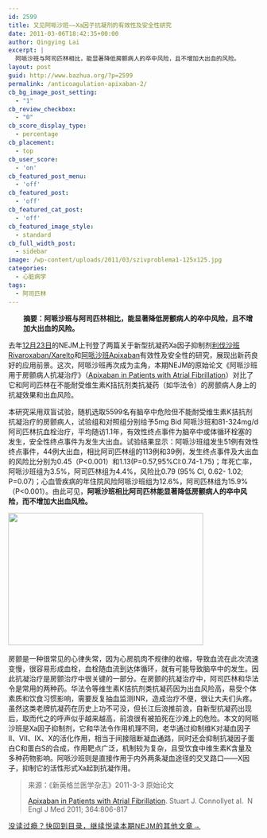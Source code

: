 ```yaml
---
id: 2599
title: 又见阿哌沙班——Xa因子抗凝剂的有效性及安全性研究
date: 2011-03-06T18:42:35+00:00
author: Qingying Lai
excerpt: |
  阿哌沙班与阿司匹林相比，能显著降低房颤病人的卒中风险，且不增加大出血的风险。
layout: post
guid: http://www.bazhua.org/?p=2599
permalink: /anticoagulation-apixaban-2/
cb_bg_image_post_setting:
  - "1"
cb_review_checkbox:
  - "0"
cb_score_display_type:
  - percentage
cb_placement:
  - top
cb_user_score:
  - 'on'
cb_featured_post_menu:
  - 'off'
cb_featured_post:
  - 'off'
cb_featured_cat_post:
  - 'off'
cb_featured_image_style:
  - standard
cb_full_width_post:
  - sidebar
image: /wp-content/uploads/2011/03/szivproblema1-125x125.jpg
categories:
  - 心脏病学
tags:
  - 阿司匹林
---
```

<p style="padding-left: 30px;">
  <strong>摘要：阿哌沙班与阿司匹林相比，能显著降低房颤病人的卒中风险，且不增加大出血的风险。</strong>
</p>

去年[12月23日](http://www.nejm.org/toc/nejm/363/26)的NEJM上刊登了两篇关于新型抗凝药Xa因子抑制剂[利伐沙班Rivaroxaban/Xarelto](http://www.bazhua.org/2010/12/rivaroxaban-for-symptomatic-venous-thromboembolism.html)和[阿哌沙班Apixaban](http://www.bazhua.org/2010/12/anticoagulation-apixaban.html)有效性及安全性的研究，展现出新药良好的应用前景。这次，阿哌沙班再次成为主角，本期NEJM的原始论文《阿哌沙班用于房颤病人抗凝治疗》（[Apixaban in Patients with Atrial Fibrillation](http://www.nejm.org/doi/full/10.1056/NEJMoa1007432#Background=&t=articleBackground)）对比了它和阿司匹林在不能耐受维生素K拮抗剂类抗凝药（如华法令）的房颤病人身上的抗凝效果和出血风险。

本研究采用双盲试验，随机选取5599名有脑卒中危险但不能耐受维生素K拮抗剂抗凝治疗的房颤病人，试验组和对照组分别给予5mg Bid 阿哌沙班和81-324mg/d阿司匹林抗血栓治疗，平均随访1.1年，有效性终点事件为脑卒中或体循环栓塞的发生，安全性终点事件为发生大出血。试验结果显示：阿哌沙班组发生51例有效性终点事件，44例大出血，相比阿司匹林组的113例和39例，发生终点事件及大出血的风险比分别为0.45（P<0.001）和1.13(P=0.57,95%CI:0.74-1.75)；年死亡率，阿哌沙班组为3.5%，阿司匹林组为4.4%，风险比0.79 (95% CI, 0.62- 1.02; P=0.07)；心血管疾病的年住院风险阿哌沙班组为12.6%，阿司匹林组为15.9%（P<0.001）。由此可见，**阿哌沙班相比阿司匹林能显著降低房颤病人的卒中风险，而不增加大出血风险。**

<img class="alignright size-full wp-image-2709" title="szivproblema" src="/wp-content/uploads/2011/03/szivproblema1.jpg" alt="" width="392" height="266" srcset="/wp-content/uploads/2011/03/szivproblema1.jpg 560w, /wp-content/uploads/2011/03/szivproblema1-150x101.jpg 150w, /wp-content/uploads/2011/03/szivproblema1-300x203.jpg 300w" sizes="(max-width: 392px) 100vw, 392px" />

房颤是一种很常见的心律失常，因为心房肌肉不规律的收缩，导致血流在此次流速变慢，很容易形成血栓，血栓随血流到达体循环，就有可能导致脑卒中的发生。因此抗凝治疗是房颤治疗中很关键的一部分。在房颤的抗凝治疗中，阿司匹林和华法令是常用的两种药。华法令等维生素K拮抗剂类抗凝药因为出血风险高，易受个体素质和饮食习惯影响，需要反复抽血监测INR，造成治疗不便，很让大夫们头疼。虽然这类老牌抗凝药在历史上功不可没，但长江后浪推前浪，自新型抗凝药出现后，取而代之的呼声似乎越来越高，前浪很有被拍死在沙滩上的危险。本文的阿哌沙班是Xa因子抑制剂，它和华法令作用机理不同，老华通过抑制维K对凝血因子II、VII、IX、X的活化作用，相当于间接阻断凝血通路，同时还会抑制抗凝因子蛋白C和蛋白S的合成，作用靶点广泛，机制较为复杂，且受饮食中维生素K含量及多种药物影响。阿哌沙班则是直接作用于内外两条凝血途径的交叉路口——X因子，抑制它的活性形式Xa起到抗凝作用。

> 来源：《新英格兰医学杂志》2011-3-3 原始论文
> 
> [Apixaban in Patients with Atrial Fibrillation](http://www.nejm.org/doi/full/10.1056/NEJMoa1007432#t=abstract). Stuart J. Connollyet al.  N Engl J Med 2011; 364:806-817

<!--DiscussionPollOpenDateReplacer-->

<div>
  <span style="font-family: Verdana, Arial, Helvetica, sans-serif; line-height: 22px; font-size: 14px; color: #333333; letter-spacing: 1px;"><a href="http://www.bazhua.org/2011/03/nejm2011-3.html">没读过瘾？快回到目录，继续悦读本期NEJM的其他文章→</a></span>
</div>
